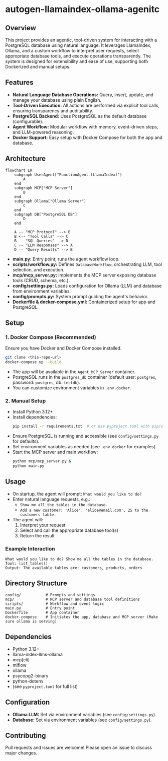 # autogen-llamaindex-ollama-agenitc

## Overview

This project provides an agentic, tool-driven system for interacting with a PostgreSQL database using natural language. It leverages LlamaIndex, Ollama, and a custom workflow to interpret user requests, select appropriate database tools, and execute operations transparently. The system is designed for extensibility and ease of use, supporting both Dockerized and manual setups.

## Features
- **Natural Language Database Operations:** Query, insert, update, and manage your database using plain English.
- **Tool-Driven Execution:** All actions are performed via explicit tool calls, ensuring transparency and auditability.
- **PostgreSQL Backend:** Uses PostgreSQL as the default database (configurable).
- **Agent Workflow:** Modular workflow with memory, event-driven steps, and LLM-powered reasoning.
- **Docker Support:** Easy setup with Docker Compose for both the app and database.

## Architecture

```mermaid
flowchart LR
    subgraph UserAgent["FunctionAgent (LlamaIndex)"]
        A
    end
    subgraph MCP["MCP Server"]
        B
    end
    subgraph Ollama["Ollama Server"]
        C
    end
    subgraph DB["PostgreSQL DB"]
        D
    end

    A -- "MCP Protocol" --> B
    B <-- "Tool Calls" --> C
    B -- "SQL Queries" --> D
    C -- "LLM Responses" --> A
    D -- "Query Results" --> B
```
- **main.py:** Entry point; runs the agent workflow loop.
- **scripts/workflow.py:** Defines `DatabaseWorkflow`, orchestrating LLM, tool selection, and execution.
- **mcp/mcp_server.py:** Implements the MCP server exposing database tools (CRUD, schema, etc.).
- **config/settings.py:** Loads configuration for Ollama (LLM) and database from environment variables.
- **config/prompts.py:** System prompt guiding the agent's behavior.
- **Dockerfile & docker-compose.yml:** Containerized setup for app and PostgreSQL.

## Setup

### 1. Docker Compose (Recommended)
Ensure you have Docker and Docker Compose installed.

```sh
git clone <this-repo-url>
docker-compose up --build
```

- The app will be available in the `Agent_MCP_Server` container.
- PostgreSQL runs in the `postgres_db` container (default user: `postgres`, password: `postgres`, db: `testdb`).
- You can customize environment variables in `.env.docker`.

### 2. Manual Setup
- Install Python 3.12+
- Install dependencies:
  ```sh
  pip install -r requirements.txt  # or use pyproject.toml with pip/uv
  ```
- Ensure PostgreSQL is running and accessible (see `config/settings.py` for defaults).
- Set environment variables as needed (see `.env.docker` for examples).
- Start the MCP server and main workflow:
  ```sh
  python mcp/mcp_server.py &
  python main.py
  ```

## Usage
- On startup, the agent will prompt: `What would you like to do?`
- Enter natural language requests, e.g.:
  - `Show me all the tables in the database.`
  - `Add a new customer: 'Alice', 'alice@email.com', 25 to the customers table.`
- The agent will:
  1. Interpret your request
  2. Select and call the appropriate database tool(s)
  3. Return the result

### Example Interaction
```
What would you like to do? Show me all the tables in the database.
Tool: list_tables()
Output: The available tables are: customers, products, orders
```

## Directory Structure
```
config/           # Prompts and settings
mcp/              # MCP server and database tool definitions
scripts/          # Workflow and event logic
main.py           # Entry point
Dockerfile        # App container
docker-compose    # Initiates the app, database and MCP server (Make sure ollama is serving)
```

## Dependencies
- Python 3.12+
- llama-index-llms-ollama
- mcp[cli]
- mlflow
- ollama
- psycopg2-binary
- python-dotenv
- (see `pyproject.toml` for full list)

## Configuration
- **Ollama LLM:** Set via environment variables (see `config/settings.py`).
- **Database:** Set via environment variables (see `config/settings.py`).

## Contributing
Pull requests and issues are welcome! Please open an issue to discuss major changes.
